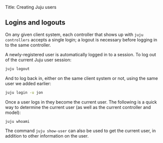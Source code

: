 Title: Creating Juju users




## Logins and logouts

On any given client system, each controller that shows up with 
`juju controllers` accepts a single login; a logout is necessary before logging
in to the same controller.

A newly-registered user is automatically logged in to a session. To log out of
the current Juju user session:

```bash
juju logout
```

And to log back in, either on the same client system or not, using the same
user we added earlier:

```bash
juju login -u jon
```

Once a user logs in they become the current user. The following is a quick way
to determine the current user (as well as the current controller and model):

```bash
juju whoami
```

The command `juju show-user` can also be used to get the current user, in
addition to other information on the user.
